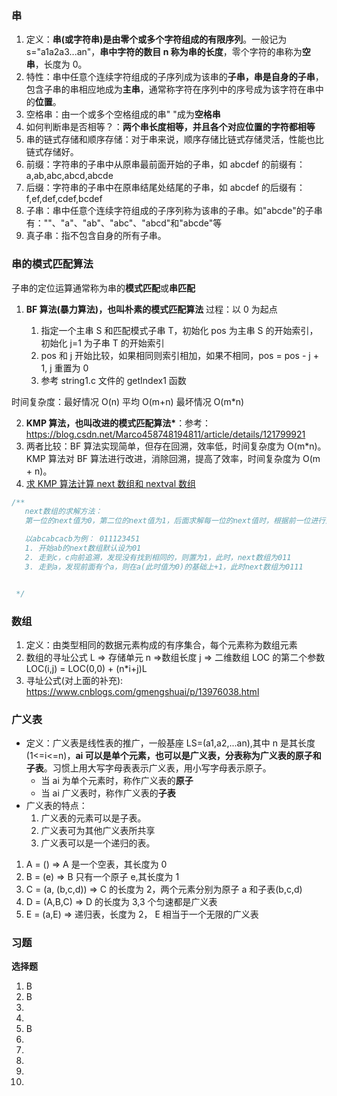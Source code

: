 ### 串

1. 定义：**串(或字符串)是由零个或多个字符组成的有限序列**。一般记为 s="a1a2a3...an"，**串中字符的数目 n 称为串的长度**，零个字符的串称为**空串**，长度为 0。
2. 特性：串中任意个连续字符组成的子序列成为该串的**子串，串是自身的子串**，包含子串的串相应地成为**主串**，通常称字符在序列中的序号成为该字符在串中的**位置**。
3. 空格串：由一个或多个空格组成的串" "成为**空格串**
4. 如何判断串是否相等？：**两个串长度相等，并且各个对应位置的字符都相等**
5. 串的链式存储和顺序存储：对于串来说，顺序存储比链式存储灵活，性能也比链式存储好。
6. 前缀：字符串的子串中从原串最前面开始的子串，如 abcdef 的前缀有：a,ab,abc,abcd,abcde
7. 后缀：字符串的子串中在原串结尾处结尾的子串，如 abcdef 的后缀有：f,ef,def,cdef,bcdef
8. 子串：串中任意个连续字符组成的子序列称为该串的子串。如"abcde"的子串有：""、"a"、"ab"、"abc"、"abcd"和"abcde"等
9. 真子串：指不包含自身的所有子串。

### 串的模式匹配算法

子串的定位运算通常称为串的**模式匹配**或**串匹配**

1. **BF 算法(暴力算法)，也叫朴素的模式匹配算法**
   过程：以 0 为起点

   1. 指定一个主串 S 和匹配模式子串 T，初始化 pos 为主串 S 的开始索引，初始化 j=1 为子串 T 的开始索引
   2. pos 和 j 开始比较，如果相同则索引相加，如果不相同，pos = pos - j + 1, j 重置为 0
   3. 参考 string1.c 文件的 getIndex1 函数

时间复杂度：最好情况 O(n) 平均 O(m+n) 最坏情况 O(m\*n)

2. **KMP 算法，也叫改进的模式匹配算法\***：参考：https://blog.csdn.net/Marco458748194811/article/details/121799921
3. 两者比较：BF 算法实现简单，但存在回溯，效率低，时间复杂度为 O(m\*n)。KMP 算法对 BF 算法进行改进，消除回溯，提高了效率，时间复杂度为 O(m + n)。
4. [求 KMP 算法计算 next 数组和 nextval 数组](https://blog.csdn.net/qq_50595984/article/details/120424647)

```c
/**
   next数组的求解方法：
   第一位的next值为0，第二位的next值为1，后面求解每一位的next值时，根据前一位进行比较。首先将前一位与其next值对应的内容进行比较，如果相等，则该位的next值就是前一位的next值加上1；如果不等，向前继续寻找next值对应的内容来与前一位进行比较，直到找到某个位上内容的next值对应的内容与前一位相等为止，则这个位对应的值加上1即为需求的next值；如果找到第一位都没有找到与前一位相等的内容，那么需求的位上的next值即为1。

   以abcabcacb为例： 011123451
   1. 开始ab的next数组默认设为01
   2. 走到c，c向前追溯，发现没有找到相同的，则置为1，此时，next数组为011
   3. 走到a，发现前面有个a，则在a(此时值为0)的基础上+1，此时next数组为0111


 */
```

### 数组

1. 定义：由类型相同的数据元素构成的有序集合，每个元素称为数组元素
2. 数组的寻址公式
   L => 存储单元 n =>数组长度 j => 二维数组 LOC 的第二个参数
   LOC(i,j) = LOC(0,0) + (n\*i+j)L
3. 寻址公式(对上面的补充): https://www.cnblogs.com/gmengshuai/p/13976038.html

### 广义表

- 定义：广义表是线性表的推广，一般基座 LS=(a1,a2,...an),其中 n 是其长度(1<=i<=n)，**ai 可以是单个元素，也可以是广义表，分表称为广义表的原子和子表**。习惯上用大写字母表表示广义表，用小写字母表示原子。
  - 当 ai 为单个元素时，称作广义表的**原子**
  - 当 ai 广义表时，称作广义表的**子表**
- 广义表的特点：
  1.  广义表的元素可以是子表。
  2.  广义表可为其他广义表所共享
  3.  广义表可以是一个递归的表。

1. A = () => A 是一个空表，其长度为 0
2. B = (e) => B 只有一个原子 e,其长度为 1
3. C = (a, (b,c,d)) => C 的长度为 2，两个元素分别为原子 a 和子表(b,c,d)
4. D = (A,B,C) => D 的长度为 3,3 个匀速都是广义表
5. E = (a,E) => 递归表，长度为 2， E 相当于一个无限的广义表

### 习题

**选择题**

1. B
2. B
3.
4.
5. B
6.
7.
8.
9.
10.
